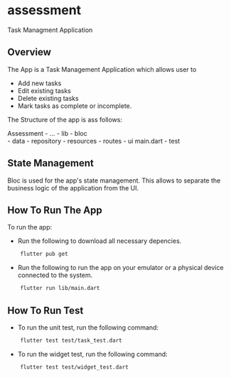 # assessment

Task Managment Application

## Overview
The App is a Task Management Application which allows user to 
 - Add new tasks
 - Edit existing tasks
 - Delete existing tasks
 - Mark tasks as complete or incomplete.

The Structure of the app is ass follows:

Assessment
    - ...
    - lib
        - bloc  
        - data
        - repository
        - resources
        - routes
        - ui
        main.dart
    - test

## State Management
Bloc is used for the app's state management. 
This allows to separate the business logic of the application from the UI.

## How To Run The App
To run the app:
- Run the following to download all necessary depencies.
```sh
    flutter pub get
```
- Run the following to run the app on your emulator or a physical device connected to the system.
```sh
    flutter run lib/main.dart
```

## How To Run Test
- To run the unit test, run the following command:
```sh
    flutter test test/task_test.dart
```

- To run the widget test, run the following command:
```sh
    flutter test test/widget_test.dart
```



